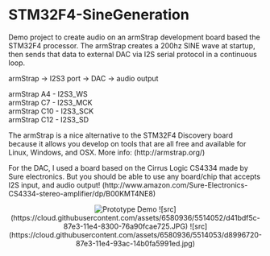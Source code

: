 STM32F4-SineGeneration
======================

Demo project to create audio on an armStrap development board based the STM32F4 processor.
The armStrap creates a 200hz SINE wave at startup, then sends that data to external DAC via I2S serial
protocol in a continuous loop. 

<p> armStrap -> I2S3 port -> DAC -> audio output </p>

<p>
armStrap A4 - I2S3_WS <br>
armStrap C7 - I2S3_MCK <br>
armStrap C10 - I2S3_SCK <br>
armStrap C12 - I2S3_SD <br>
</p>

<p>The armStrap is a nice alternative to the STM32F4 Discovery board because it allows you develop on tools that are all free and available for Linux, Windows, and OSX. More info: (http://armstrap.org/)</p>

<p>For the DAC, I used a board based on the Cirrus Logic CS4334 made by Sure electronics. But you should be able
to use any board/chip that accepts I2S input, and audio output!
(http://www.amazon.com/Sure-Electronics-CS4334-stereo-amplifier/dp/B00KMT4NE8) </p>

<p><center>
<img src="https://cloud.githubusercontent.com/assets/6580936/5514052/d41bdf5c-87e3-11e4-8300-76a90fcae725.JPG" alt="Prototype Demo">
![src](https://cloud.githubusercontent.com/assets/6580936/5514052/d41bdf5c-87e3-11e4-8300-76a90fcae725.JPG)
![src](https://cloud.githubusercontent.com/assets/6580936/5514053/d8996720-87e3-11e4-93ac-14b0fa5991ed.jpg)
</center></p>

